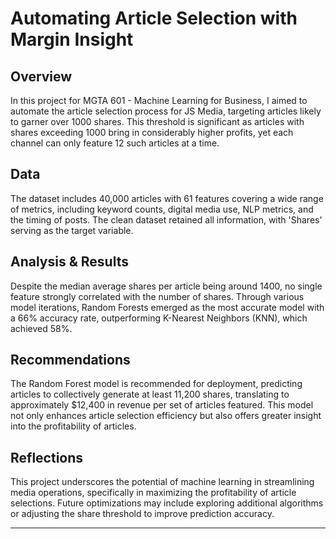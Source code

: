 # Automating Article Selection with Margin Insight

## Overview

In this project for MGTA 601 - Machine Learning for Business, I aimed to automate the article selection process for JS Media, targeting articles likely to garner over 1000 shares. This threshold is significant as articles with shares exceeding 1000 bring in considerably higher profits, yet each channel can only feature 12 such articles at a time.

## Data

The dataset includes 40,000 articles with 61 features covering a wide range of metrics, including keyword counts, digital media use, NLP metrics, and the timing of posts. The clean dataset retained all information, with 'Shares' serving as the target variable.

## Analysis & Results

Despite the median average shares per article being around 1400, no single feature strongly correlated with the number of shares. Through various model iterations, Random Forests emerged as the most accurate model with a 66% accuracy rate, outperforming K-Nearest Neighbors (KNN), which achieved 58%.

## Recommendations

The Random Forest model is recommended for deployment, predicting articles to collectively generate at least 11,200 shares, translating to approximately $12,400 in revenue per set of articles featured. This model not only enhances article selection efficiency but also offers greater insight into the profitability of articles.

## Reflections

This project underscores the potential of machine learning in streamlining media operations, specifically in maximizing the profitability of article selections. Future optimizations may include exploring additional algorithms or adjusting the share threshold to improve prediction accuracy.

---
